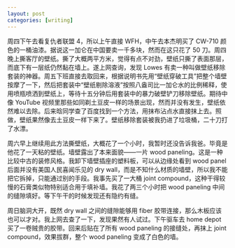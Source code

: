 ```yaml
---
layout: post
categories: [writing]
---
```


周四下午去看复仇者联盟 4，所以上午直接 WFH，中午去本杰明买了 CW-710 颜色的一桶油漆。据说这一加仑在中国要卖一千多块，然而在这只花了 50 刀。周四晚上撕客厅的壁纸。撕了大概两平方米，觉得有点不对劲，壁纸只撕了表面那层，而底下有一层纸仍然黏在墙上。遂上网查询，发现 Lowes 有卖一种叫做壁纸移除套装的神器。周五下班直接去取回来，根据说明书先用“壁纸穿破工具”把整个墙壁按摩了一下，然后把套装中“壁纸剔除溶液”按照八盎司比一加仑水的比例稀释，使用喷瓶喷洒到壁纸上，等待十五分钟后用套装中的暴力破壁铲刀移除壁纸。期待中像 YouTube 视频里那些如同剃土豆皮一样的场景出现，然而并没有发生，壁纸依然难以去除。后来晗同学查了百度找到一个方法，用抹布沾点水直接抹上去。照做，壁纸果然像去土豆皮一样下来了。壁纸移除套装被我扔进了垃圾桶，二十刀打了水漂。

周六早上继续用此方法撕壁纸，大概花了一个小时，我暂时还没告诉我爸。毕竟是他花了一天粘的壁纸。墙壁露出了本来面貌——一片 wood paneling。这是一种比较中古的装修风格。我卸下墙壁插座的塑料板，可以从边缘处看到 wood panel 后面并没有美国人民喜闻乐见的 dry wall，而是不知什么材质的墙壁，所以我不能把它拆掉，只能通过别的手段。我事先买了一大桶 joint compound，这种干得较慢的石膏类似物特别适合用于填补墙。我花了两三个小时把 wood paneling 中间的缝隙填好。等下午干的时候发现还有隐约有缝。

周日脑洞大开，既然 dry wall 之间的缝隙能够用 fiber 胶带连接，那么木板应该也可以才对。我上网去查了一下，发现果然有人试过。下午驱车去 home depot 买了一卷贼贵的胶带。回来后贴在了所有 wood paneling 的接缝处，再抹上 joint compound，效果拔群，整个 wood paneling 变成了白色的墙。

